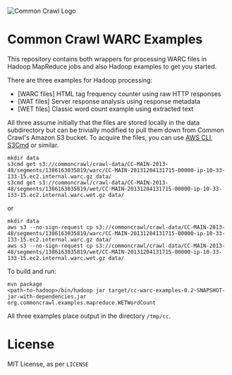 ![Common Crawl Logo](http://commoncrawl.org/wp-content/uploads/2012/04/ccLogo.png)

# Common Crawl WARC Examples

This repository contains both wrappers for processing WARC files in Hadoop MapReduce jobs and also Hadoop examples to get you started.

There are three examples for Hadoop processing:

+ [WARC files] HTML tag frequency counter using raw HTTP responses
+ [WAT files] Server response analysis using response metadata
+ [WET files] Classic word count example using extracted text

All three assume initially that the files are stored locally in the data subdirectory but can be trivially modified to pull them down from Common Crawl's Amazon S3 bucket. To acquire the files, you can use [AWS CLI](https://aws.amazon.com/cli/), [S3Cmd](http://s3tools.org/s3cmd) or similar.

    mkdir data
    s3cmd get s3://commoncrawl/crawl-data/CC-MAIN-2013-48/segments/1386163035819/warc/CC-MAIN-20131204131715-00000-ip-10-33-133-15.ec2.internal.warc.gz data/
    s3cmd get s3://commoncrawl/crawl-data/CC-MAIN-2013-48/segments/1386163035819/wet/CC-MAIN-20131204131715-00000-ip-10-33-133-15.ec2.internal.warc.wet.gz data/
or

    mkdir data
    aws s3 --no-sign-request cp s3://commoncrawl/crawl-data/CC-MAIN-2013-48/segments/1386163035819/warc/CC-MAIN-20131204131715-00000-ip-10-33-133-15.ec2.internal.warc.gz data/
    aws s3 --no-sign-request cp s3://commoncrawl/crawl-data/CC-MAIN-2013-48/segments/1386163035819/wet/CC-MAIN-20131204131715-00000-ip-10-33-133-15.ec2.internal.warc.wet.gz data/

To build and run:

    mvn package
    <path-to-hadoop>/bin/hadoop jar target/cc-warc-examples-0.2-SNAPSHOT-jar-with-dependencies.jar org.commoncrawl.examples.mapreduce.WETWordCount
    
All three examples place output in the directory `/tmp/cc`.
      
# License

MIT License, as per `LICENSE`
